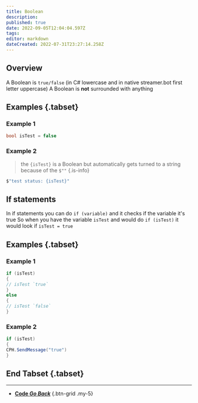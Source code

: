 ```yaml
---
title: Boolean
description: 
published: true
date: 2022-09-05T12:04:04.597Z
tags: 
editor: markdown
dateCreated: 2022-07-31T23:27:14.258Z
---
```


## Overview

A Boolean is `true/false` (in C# lowercase and in native streamer.bot first letter uppercase)
A Boolean is **not** surrounded with anything
## Examples {.tabset}
### Example 1
```csharp
bool isTest = false
```
### Example 2
> the `{isTest}` is a Boolean but automatically gets turned to a string because of the `$""`
{.is-info}
```csharp
$"test status: {isTest}"
```

## If statements

In if statements you can do `if (variable)` and it checks if the variable it's true
So when you have the variable `isTest` and would do `if (isTest)` it would look if `isTest = true`

## Examples {.tabset}
### Example 1
```csharp
if (isTest)
{
// isTest `true`
}
else
{
// isTest `false`
}
```
### Example 2
```csharp
if (isTest)
{
CPH.SendMessage("true")
}
```

## End Tabset {.tabset}

---

- [<i class="mdi mdi-chevron-left"></i> **Code *Go Back***](/en/Sub-Actions/Code)
{.btn-grid .my-5}